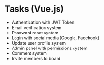 <div class="tasks ">
  <h1>Tasks (Vue.js)</h1>
  <ul>
    <li>
      Authentication with JWT Token
    </li>
    <li>
      Email verification system
    </li>
    <li>
      Password reset system
    </li>
    <li>
      Login with social media (Google, Facebook)
    </li>
    <li>
      Update user profile system
    </li>
    <li>
      Admin panel with permissions system
    </li>
    <li>
      Comment system
    </li>
    <li>
      Invite members to board
    </li>
  </ul>
</div>
